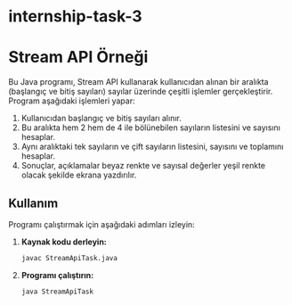 # internship-task-3

# Stream API Örneği

Bu Java programı, Stream API kullanarak kullanıcıdan alınan bir aralıkta (başlangıç ve bitiş sayıları) sayılar üzerinde çeşitli işlemler gerçekleştirir. Program aşağıdaki işlemleri yapar:

1. Kullanıcıdan başlangıç ve bitiş sayıları alınır.
2. Bu aralıkta hem 2 hem de 4 ile bölünebilen sayıların listesini ve sayısını hesaplar.
3. Aynı aralıktaki tek sayıların ve çift sayıların listesini, sayısını ve toplamını hesaplar.
4. Sonuçlar, açıklamalar beyaz renkte ve sayısal değerler yeşil renkte olacak şekilde ekrana yazdırılır.

## Kullanım

Programı çalıştırmak için aşağıdaki adımları izleyin:

1. **Kaynak kodu derleyin:**
    ```sh
    javac StreamApiTask.java
    ```

2. **Programı çalıştırın:**
    ```sh
    java StreamApiTask
    ```
